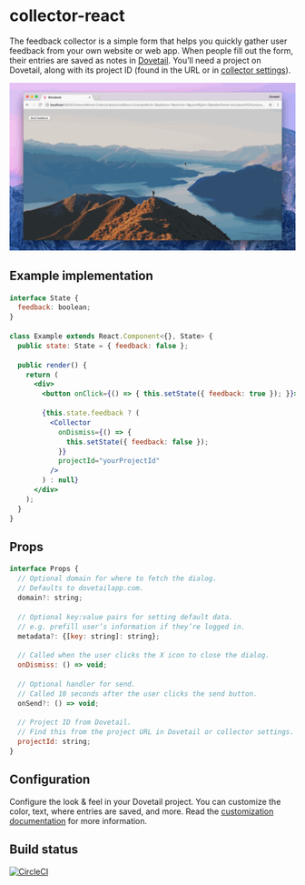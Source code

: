 # collector-react

The feedback collector is a simple form that helps you quickly gather user feedback from your own website or web app. When people fill out the form, their entries are saved as notes in [Dovetail](https://dovetailapp.com). You’ll need a project on Dovetail, along with its project ID (found in the URL or in [collector settings](https://dovetailapp.com/help/collector-customize)).

![Collector demo](img/demo.gif?raw=true "Collector demo")

## Example implementation

```jsx
interface State {
  feedback: boolean;
}

class Example extends React.Component<{}, State> {
  public state: State = { feedback: false };

  public render() {
    return (
      <div>
        <button onClick={() => { this.setState({ feedback: true }); }}>Send feedback</button>

        {this.state.feedback ? (
          <Collector
            onDismiss={() => {
              this.setState({ feedback: false });
            }}
            projectId="yourProjectId"
          />
        ) : null}
      </div>
    );
  }
}
``` 

## Props

```jsx
interface Props {
  // Optional domain for where to fetch the dialog.
  // Defaults to dovetailapp.com.
  domain?: string;

  // Optional key:value pairs for setting default data.
  // e.g. prefill user’s information if they’re logged in.
  metadata?: {[key: string]: string};

  // Called when the user clicks the X icon to close the dialog.
  onDismiss: () => void;

  // Optional handler for send.
  // Called 10 seconds after the user clicks the send button.
  onSend?: () => void;

  // Project ID from Dovetail.
  // Find this from the project URL in Dovetail or collector settings.
  projectId: string;
}
```

## Configuration

Configure the look & feel in your Dovetail project. You can customize the color, text, where entries are saved, and more. Read the [customization documentation](https://dovetailapp.com/help/collector-customize) for more information.

## Build status

[![CircleCI](https://circleci.com/gh/heydovetail/collector-react.svg?style=svg)](https://circleci.com/gh/heydovetail/collector-react)
